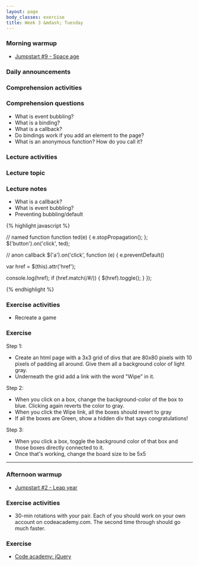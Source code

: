 ```yaml
---
layout: page
body_classes: exercise
title: Week 3 &mdash; Tuesday
---
```


### Morning warmup

* [Jumpstart #9 - Space age](https://github.com/JumpstartLab/warmup-exercises/tree/master/09-space-age)

### Daily announcements
### Comprehension activities
### Comprehension questions

* What is event bubbling?
* What is a binding?
* What is a callback?
* Do bindings work if you add an element to the page?
* What is an anonymous function? How do you call it?

### Lecture activities
### Lecture topic
### Lecture notes

* What is a callback?
* What is event bubbling?
* Preventing bubbling/default

{% highlight javascript %}

// named function
function ted(e) {
  e.stopPropagation();
};
$('button').on('click', ted);

// anon callback
$('a').on('click', function (e) {
  e.preventDefault()

  var href = $(this).attr('href');

  console.log(href);
  if (href.match(/#/)) {
    $(href).toggle();
  }
});

{% endhighlight %}

### Exercise activities

* Recreate a game

### Exercise

Step 1:

* Create an html page with a 3x3 grid of divs that are 80x80 pixels with 10 pixels of padding all around. Give them all a background color of light gray.
* Underneath the grid add a link with the word "Wipe" in it.

Step 2:

* When you click on a box, change the background-color of the box to blue. Clicking again reverts the color to gray.
* When you click the Wipe link, all the boxes should revert to gray
* If all the boxes are Green, show a hidden div that says congratulations!

Step 3:

* When you click a box, toggle the background color of that box and those boxes directly connected to it.
* Once that's working, change the board size to be 5x5

***

### Afternoon warmup

* [Jumpstart #2 - Leap year](https://github.com/JumpstartLab/warmup-exercises/tree/master/02-leap-year)

### Exercise activities

* 30-min rotations with your pair. Each of you should work on your own account on codeacademy.com. The second time through should go much faster.

### Exercise

* [Code academy: jQuery](http://www.codecademy.com/tracks/jquery)